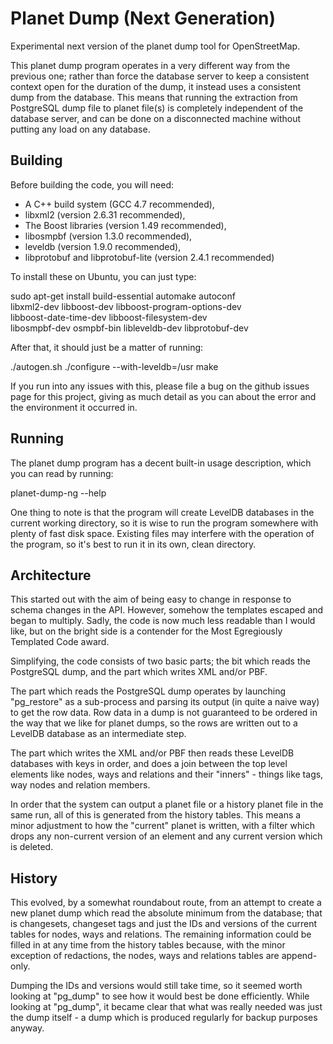 Planet Dump (Next Generation)
=============================

Experimental next version of the planet dump tool for OpenStreetMap.

This planet dump program operates in a very different way from the
previous one; rather than force the database server to keep a
consistent context open for the duration of the dump, it instead uses
a consistent dump from the database. This means that running the
extraction from PostgreSQL dump file to planet file(s) is completely
independent of the database server, and can be done on a disconnected
machine without putting any load on any database.

Building
--------

Before building the code, you will need:

* A C++ build system (GCC 4.7 recommended),
* libxml2 (version 2.6.31 recommended),
* The Boost libraries (version 1.49 recommended),
* libosmpbf (version 1.3.0 recommended),
* leveldb (version 1.9.0 recommended),
* libprotobuf and libprotobuf-lite (version 2.4.1 recommended)

To install these on Ubuntu, you can just type:

  sudo apt-get install build-essential automake autoconf \
    libxml2-dev libboost-dev libboost-program-options-dev \
	libboost-date-time-dev libboost-filesystem-dev \
	libosmpbf-dev osmpbf-bin libleveldb-dev libprotobuf-dev

After that, it should just be a matter of running:

  ./autogen.sh
  ./configure --with-leveldb=/usr
  make
  
If you run into any issues with this, please file a bug on the github
issues page for this project, giving as much detail as you can about
the error and the environment it occurred in.

Running
-------

The planet dump program has a decent built-in usage description, which
you can read by running:

  planet-dump-ng --help

One thing to note is that the program will create LevelDB databases in
the current working directory, so it is wise to run the program
somewhere with plenty of fast disk space. Existing files may interfere
with the operation of the program, so it's best to run it in its own,
clean directory.

Architecture
------------

This started out with the aim of being easy to change in response to
schema changes in the API. However, somehow the templates escaped and
began to multiply. Sadly, the code is now much less readable than I
would like, but on the bright side is a contender for the Most
Egregiously Templated Code award.

Simplifying, the code consists of two basic parts; the bit which reads
the PostgreSQL dump, and the part which writes XML and/or PBF.

The part which reads the PostgreSQL dump operates by launching
"pg_restore" as a sub-process and parsing its output (in quite a naive
way) to get the row data. Row data in a dump is not guaranteed to be
ordered in the way that we like for planet dumps, so the rows are
written out to a LevelDB database as an intermediate step.

The part which writes the XML and/or PBF then reads these LevelDB
databases with keys in order, and does a join between the top level
elements like nodes, ways and relations and their "inners" - things
like tags, way nodes and relation members.

In order that the system can output a planet file or a history planet
file in the same run, all of this is generated from the history
tables. This means a minor adjustment to how the "current" planet is
written, with a filter which drops any non-current version of an
element and any current version which is deleted.

History
-------

This evolved, by a somewhat roundabout route, from an attempt to
create a new planet dump which read the absolute minimum from the
database; that is changesets, changeset tags and just the IDs and
versions of the current tables for nodes, ways and relations. The
remaining information could be filled in at any time from the history
tables because, with the minor exception of redactions, the nodes,
ways and relations tables are append-only.

Dumping the IDs and versions would still take time, so it seemed worth
looking at "pg_dump" to see how it would best be done
efficiently. While looking at "pg_dump", it became clear that what was
really needed was just the dump itself - a dump which is produced
regularly for backup purposes anyway.

